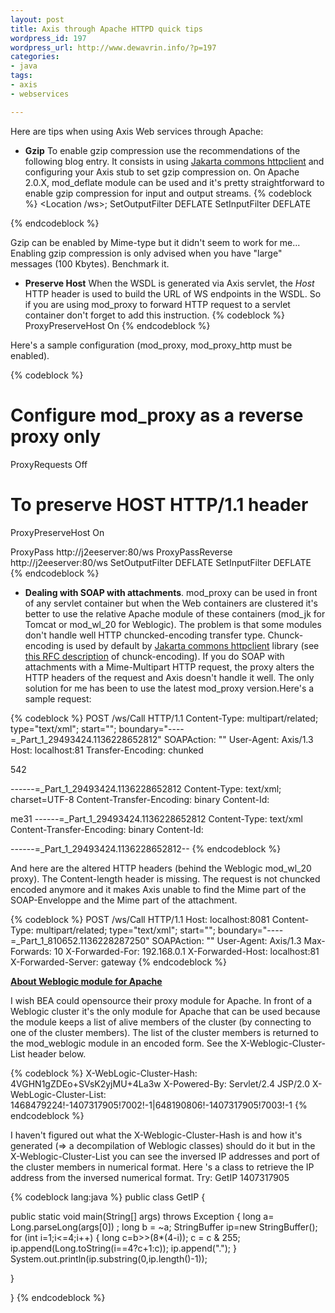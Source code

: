 ```yaml
--- 
layout: post
title: Axis through Apache HTTPD quick tips
wordpress_id: 197
wordpress_url: http://www.dewavrin.info/?p=197
categories: 
- java
tags:
- axis
- webservices

---
```

Here are tips when using Axis Web services through Apache:

- **Gzip** To enable gzip compression use the recommendations of the following blog entry. It consists in using [ Jakarta commons httpclient](jakarta.apache.org/commons/httpclient/) and configuring your Axis stub to set gzip compression on. On Apache 2.0.X, mod_deflate module can be used and it's pretty straightforward to enable gzip compression for input and output streams.
{% codeblock %}
<Location /ws>;
 SetOutputFilter DEFLATE
 SetInputFilter DEFLATE
</Location>
{% endcodeblock %}

Gzip can be enabled by Mime-type but it didn't seem to work for me... Enabling gzip compression is only advised when you have "large" messages (100 Kbytes). Benchmark it.

- **Preserve Host**
 When the WSDL is generated via Axis servlet, the _Host_ HTTP header is used to build the URL of WS endpoints in the WSDL. So if you are using mod_proxy to forward HTTP request to a servlet container don't forget to add this instruction.
{% codeblock %}
ProxyPreserveHost On
{% endcodeblock %}

Here's a sample configuration (mod_proxy, mod_proxy_http must be enabled).

{% codeblock %}
# Configure mod_proxy as a reverse proxy only
ProxyRequests Off
# To preserve HOST HTTP/1.1 header
ProxyPreserveHost On

ProxyPass http://j2eeserver:80/ws
ProxyPassReverse http://j2eeserver:80/ws
SetOutputFilter DEFLATE
SetInputFilter DEFLATE
{% endcodeblock %}

- **Dealing with SOAP with attachments**. mod_proxy can be used in front of any servlet container but when the Web containers are clustered it's better to use the relative Apache module of these containers (mod_jk for Tomcat or mod_wl_20 for Weblogic). The problem is that some modules don't handle well HTTP chuncked-encoding transfer type. Chunck-encoding is used by default by [Jakarta commons httpclient](http://www.dewavrin.info/wp-admin/jakarta.apache.org/commons/httpclient/) library (see [ this RFC description](http://www.w3.org/Protocols/rfc2616/rfc2616-sec3.html) of chunck-encoding). If you do SOAP with attachments with a Mime-Multipart HTTP request, the proxy alters the HTTP headers of the request and Axis doesn't handle it well. The only solution for me has been to use the latest mod_proxy version.Here's a sample request:

{% codeblock %}
POST /ws/Call HTTP/1.1
Content-Type: multipart/related; type="text/xml"; start=""; 	boundary="----=_Part_1_29493424.1136228652812"
SOAPAction: ""
User-Agent: Axis/1.3
Host: localhost:81
Transfer-Encoding: chunked
 
542
 
------=_Part_1_29493424.1136228652812
Content-Type: text/xml; charset=UTF-8
Content-Transfer-Encoding: binary
Content-Id: 
 
me31
------=_Part_1_29493424.1136228652812
Content-Type: text/xml
Content-Transfer-Encoding: binary
Content-Id: 
 
------=_Part_1_29493424.1136228652812--
{% endcodeblock %}

And here are the altered HTTP headers (behind the Weblogic mod_wl_20 proxy). The Content-length header is missing. The request is not chuncked encoded anymore and it makes Axis unable to find the Mime part of the SOAP-Enveloppe and the Mime part of the attachment.

{% codeblock %}
POST /ws/Call HTTP/1.1
Host: localhost:8081
Content-Type: multipart/related; type="text/xml"; start=""; 	boundary="----=_Part_1_810652.1136228287250"
SOAPAction: ""
User-Agent: Axis/1.3
Max-Forwards: 10
X-Forwarded-For: 192.168.0.1
X-Forwarded-Host: localhost:81
X-Forwarded-Server: gateway
{% endcodeblock %}

<u>**About Weblogic module for Apache**</u>

I wish BEA could opensource their proxy module for Apache. In front of a Weblogic cluster it's the only module for Apache that can be used because the module keeps a list of alive members of the cluster (by connecting to one of the cluster members). The list of the cluster members is returned to the mod_weblogic module in an encoded form. See the X-Weblogic-Cluster-List header below.

{% codeblock %}
X-WebLogic-Cluster-Hash: 4VGHN1gZDEo+SVsK2yjMU+4La3w
X-Powered-By: Servlet/2.4 JSP/2.0
X-WebLogic-Cluster-List: 1468479224!-1407317905!7002!-1|648190806!-1407317905!7003!-1
{% endcodeblock %}

I haven't figured out what the X-Weblogic-Cluster-Hash is and how it's generated (=&gt; a decompilation of Weblogic classes) should do it but in the X-Weblogic-Cluster-List you can see the inversed IP addresses and port of the cluster members in numerical format. Here 's a class to retrieve the IP address from the inversed numerical format.
Try: GetIP 1407317905

{% codeblock lang:java %}
public class GetIP {
 
  public static void main(String[] args) throws Exception {
    long a= Long.parseLong(args[0])  ;
    long b = ~a;
    StringBuffer ip=new StringBuffer();
    for (int i=1;i<=4;i++) {
       long c=b>>(8*(4-i));
       c = c & 255;
       ip.append(Long.toString(i==4?c+1:c));
       ip.append(".");
    }
    System.out.println(ip.substring(0,ip.length()-1));
 
  }
 
 
}
{% endcodeblock %}
